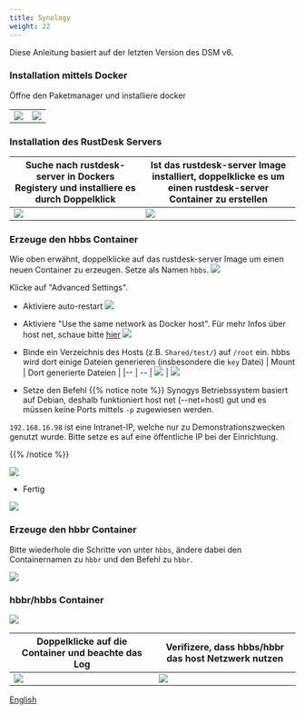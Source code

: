 ```yaml
---
title: Synology
weight: 22
---
```


Diese Anleitung basiert auf der letzten Version des DSM v6.

### Installation mittels Docker

Öffne den Paketmanager und installiere docker

|             |                                                   |
| --------------- | -------------------------------------------------------- |
![](/docs/en/self-host/synogy/images/package-manager.png) | ![](/docs/en/self-host/synogy/images/docker.png)


### Installation des RustDesk Servers

| Suche nach rustdesk-server in Dockers Registery und installiere es durch Doppelklick  |   Ist das rustdesk-server Image installiert, doppelklicke es um einen rustdesk-server Container zu erstellen                                   |
| --------------- | -------------------------------------------------------- |
![](/docs/en/self-host/synogy/images/pull-rustdesk-server.png) | ![](/docs/en/self-host/synogy/images/rustdesk-server-installed.png)


### Erzeuge den hbbs Container

Wie oben erwähnt, doppelklicke auf das rustdesk-server Image um einen neuen Container zu erzeugen. Setze als Namen `hbbs`.
![](/docs/en/self-host/synogy/images/hbbs.png) 

Klicke auf "Advanced Settings".

- Aktiviere auto-restart
![](/docs/en/self-host/synogy/images/auto-restart.png) 

- Aktiviere "Use the same network as Docker host". Für mehr Infos über host net, schaue bitte [hier](/docs/en/self-host/install/#net-host)
![](/docs/en/self-host/synogy/images/host-net.png) 

- Binde ein Verzeichnis des Hosts (z.B. `Shared/test/`) auf `/root` ein. hbbs wird dort einige Dateien generieren (insbesondere die `key` Datei) 
| Mount | Dort generierte Dateien |
|-- | -- |
![](/docs/en/self-host/synogy/images/mount.png?width=500px) | ![](/docs/en/self-host/synogy/images/mounted-dir.png?width=300px) 

- Setze den Befehl
{{% notice note %}}
Synogys Betriebssystem basiert auf Debian, deshalb funktioniert host net (--net=host) gut und es müssen keine Ports mittels `-p` zugewiesen werden.

`192.168.16.98` ist eine Intranet-IP, welche nur zu Demonstrationszwecken genutzt wurde. Bitte setze es auf eine öffentliche IP bei der Einrichtung.

{{% /notice %}}

![](/docs/en/self-host/synogy/images/hbbs-cmd.png?v2) 

- Fertig
  
![](/docs/en/self-host/synogy/images/hbbs-config.png) 

### Erzeuge den hbbr Container

Bitte wiederhole die Schritte von unter `hbbs`, ändere dabei den Containernamen zu `hbbr` und den Befehl zu `hbbr`.

![](/docs/en/self-host/synogy/images/hbbr-config.png) 

### hbbr/hbbs Container

![](/docs/en/self-host/synogy/images/containers.png?width=500px)


| Doppelklicke auf die Container und beachte das Log | Verifizere, dass hbbs/hbbr das host Netzwerk nutzen |
|-- | -- |
![](/docs/en/self-host/synogy/images/log.png?width=500px) | ![](/docs/en/self-host/synogy/images/network-types.png?width=500px)



[English](/docs/en/self-host/synogy)
